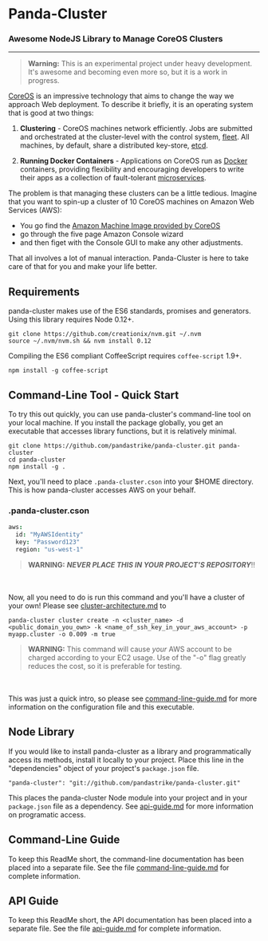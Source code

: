 Panda-Cluster
============

### Awesome NodeJS Library to Manage CoreOS Clusters
---
> **Warning:** This is an experimental project under heavy development.  It's awesome and becoming even more so, but it is a work in progress.

[CoreOS][1] is an impressive technology that aims to change the way we approach Web deployment.  To describe it briefly, it is an operating system that is good at two things:

1. **Clustering** - CoreOS machines network efficiently.  Jobs are submitted and orchestrated at the cluster-level with the control system, [fleet][2].  All machines, by default, share a distributed key-store, [etcd][3].

2. **Running Docker Containers** - Applications on CoreOS run as [Docker][4] containers, providing flexibility and encouraging developers to write their apps as a collection of fault-tolerant [microservices][5].


The problem is that managing these clusters can be a little tedious.  Imagine that you want to spin-up a cluster of 10 CoreOS machines on Amazon Web Services (AWS):
- You go find the [Amazon Machine Image provided by CoreOS][6]
- go through the five page Amazon Console wizard
- and then figet with the Console GUI to make any other adjustments.  

That all involves a lot of manual interaction. Panda-Cluster is here to take care of that for you and make your life better.


## Requirements
panda-cluster makes use of the ES6 standards, promises and generators.  Using this library requires Node 0.12+.

```shell
git clone https://github.com/creationix/nvm.git ~/.nvm
source ~/.nvm/nvm.sh && nvm install 0.12
```

Compiling the ES6 compliant CoffeeScript requires `coffee-script` 1.9+.
```shell
npm install -g coffee-script
```

## Command-Line Tool - Quick Start
To try this out quickly, you can use panda-cluster's command-line tool on your local machine.  If you install the package globally, you get an executable that accesses library functions, but it is relatively minimal.

```
git clone https://github.com/pandastrike/panda-cluster.git panda-cluster
cd panda-cluster
npm install -g .
```

Next, you'll need to place `.panda-cluster.cson` into your $HOME directory.  This is how panda-cluster accesses AWS on your behalf.

### .panda-cluster.cson
```coffee
aws:
  id: "MyAWSIdentity"
  key: "Password123"
  region: "us-west-1"
  ```
  > **WARNING:** ***NEVER PLACE THIS IN YOUR PROJECT'S REPOSITORY***!!

  <br><br>
  Now, all you need to do is run this command and you'll have a cluster of your own!  Please see [cluster-architecture.md][9] to
  ```shell
  panda-cluster cluster create -n <cluster_name> -d <public_domain_you_own> -k <name_of_ssh_key_in_your_aws_account> -p myapp.cluster -o 0.009 -m true
  ```

  > **WARNING:** This command will cause *your* AWS account to be charged according to your EC2 usage.  Use of the "-o" flag greatly reduces the cost, so it is preferable for testing.


  <br><br>
  This was just a quick intro, so please see [command-line-guide.md][7] for more information on the configuration file and this executable.

  ## Node Library
  If you would like to install panda-cluster as a library and programmatically access its methods, install it locally to your project.  Place this line in the "dependencies" object of your project's `package.json` file.

  ```
  "panda-cluster": "git://github.com/pandastrike/panda-cluster.git"
  ```

  This places the panda-cluster Node module into your project and in your `package.json` file as a dependency.  See [api-guide.md][8] for more information on programatic access.

  ## Command-Line Guide
  To keep this ReadMe short, the command-line documentation has been placed into a separate file.  See the file [command-line-guide.md][7] for complete information.

  ## API Guide
  To keep this ReadMe short, the API documentation has been placed into a separate file.  See the file [api-guide.md][8] for complete information.


[1]:https://coreos.com/
[2]:https://coreos.com/blog/cluster-level-container-orchestration/
[3]:https://coreos.com/using-coreos/etcd/
[4]:https://www.docker.com/
[5]:http://martinfowler.com/articles/microservices.html
[6]:https://coreos.com/docs/running-coreos/cloud-providers/ec2/
[7]:https://github.com/pandastrike/panda-cluster/blob/master/command-line-guide.md
[8]:https://github.com/pandastrike/panda-cluster/blob/master/api-guide.md
[9]:https://github.com/pandastrike/panda-cluster/blob/master/cluster-architecture.md
